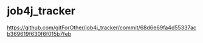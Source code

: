 # job4j_tracker

https://github.com/gitForOther/job4j_tracker/commit/68d6e69fa4d55337acb369619f630f6f015b7feb